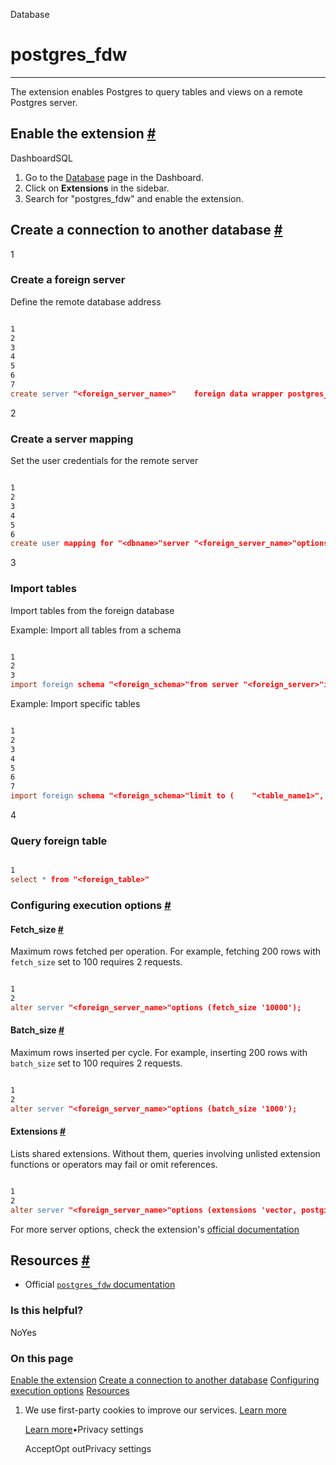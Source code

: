 Database

# postgres\_fdw

* * *

The extension enables Postgres to query tables and views on a remote Postgres server.

## Enable the extension [\#](https://supabase.com/docs/guides/database/extensions/postgres_fdw\#enable-the-extension)

DashboardSQL

1. Go to the [Database](https://supabase.com/dashboard/project/_/database/tables) page in the Dashboard.
2. Click on **Extensions** in the sidebar.
3. Search for "postgres\_fdw" and enable the extension.

## Create a connection to another database [\#](https://supabase.com/docs/guides/database/extensions/postgres_fdw\#create-a-connection-to-another-database)

1

### Create a foreign server

Define the remote database address

```flex

1
2
3
4
5
6
7
create server "<foreign_server_name>"    foreign data wrapper postgres_fdw    options (        host '<host>',        port '<port>',        dbname '<dbname>'    );
```

2

### Create a server mapping

Set the user credentials for the remote server

```flex

1
2
3
4
5
6
create user mapping for "<dbname>"server "<foreign_server_name>"options (    user '<db_user>',    password '<password>');
```

3

### Import tables

Import tables from the foreign database

Example: Import all tables from a schema

```flex

1
2
3
import foreign schema "<foreign_schema>"from server "<foreign_server>"into "<host_schema>";
```

Example: Import specific tables

```flex

1
2
3
4
5
6
7
import foreign schema "<foreign_schema>"limit to (    "<table_name1>",    "<table_name2>")from server "<foreign_server>"into "<host_schema>";
```

4

### Query foreign table

```flex

1
select * from "<foreign_table>"
```

### Configuring execution options [\#](https://supabase.com/docs/guides/database/extensions/postgres_fdw\#configuring-execution-options)

#### Fetch\_size [\#](https://supabase.com/docs/guides/database/extensions/postgres_fdw\#fetchsize)

Maximum rows fetched per operation. For example, fetching 200 rows with `fetch_size` set to 100 requires 2 requests.

```flex

1
2
alter server "<foreign_server_name>"options (fetch_size '10000');
```

#### Batch\_size [\#](https://supabase.com/docs/guides/database/extensions/postgres_fdw\#batchsize)

Maximum rows inserted per cycle. For example, inserting 200 rows with `batch_size` set to 100 requires 2 requests.

```flex

1
2
alter server "<foreign_server_name>"options (batch_size '1000');
```

#### Extensions [\#](https://supabase.com/docs/guides/database/extensions/postgres_fdw\#extensions)

Lists shared extensions. Without them, queries involving unlisted extension functions or operators may fail or omit references.

```flex

1
2
alter server "<foreign_server_name>"options (extensions 'vector, postgis');
```

For more server options, check the extension's [official documentation](https://www.postgresql.org/docs/current/postgres-fdw.html#POSTGRES-FDW)

## Resources [\#](https://supabase.com/docs/guides/database/extensions/postgres_fdw\#resources)

- Official [`postgres_fdw` documentation](https://www.postgresql.org/docs/current/postgres-fdw.html#POSTGRES-FDW)

### Is this helpful?

NoYes

### On this page

[Enable the extension](https://supabase.com/docs/guides/database/extensions/postgres_fdw#enable-the-extension) [Create a connection to another database](https://supabase.com/docs/guides/database/extensions/postgres_fdw#create-a-connection-to-another-database) [Configuring execution options](https://supabase.com/docs/guides/database/extensions/postgres_fdw#configuring-execution-options) [Resources](https://supabase.com/docs/guides/database/extensions/postgres_fdw#resources)

1. We use first-party cookies to improve our services. [Learn more](https://supabase.com/privacy#8-cookies-and-similar-technologies-used-on-our-european-services)



   [Learn more](https://supabase.com/privacy#8-cookies-and-similar-technologies-used-on-our-european-services)•Privacy settings





   AcceptOpt outPrivacy settings